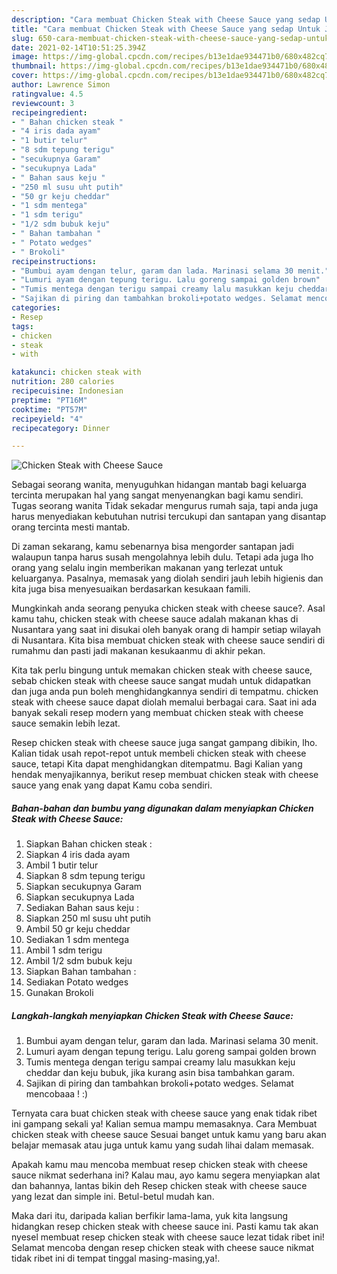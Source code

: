```yaml
---
description: "Cara membuat Chicken Steak with Cheese Sauce yang sedap Untuk Jualan"
title: "Cara membuat Chicken Steak with Cheese Sauce yang sedap Untuk Jualan"
slug: 650-cara-membuat-chicken-steak-with-cheese-sauce-yang-sedap-untuk-jualan
date: 2021-02-14T10:51:25.394Z
image: https://img-global.cpcdn.com/recipes/b13e1dae934471b0/680x482cq70/chicken-steak-with-cheese-sauce-foto-resep-utama.jpg
thumbnail: https://img-global.cpcdn.com/recipes/b13e1dae934471b0/680x482cq70/chicken-steak-with-cheese-sauce-foto-resep-utama.jpg
cover: https://img-global.cpcdn.com/recipes/b13e1dae934471b0/680x482cq70/chicken-steak-with-cheese-sauce-foto-resep-utama.jpg
author: Lawrence Simon
ratingvalue: 4.5
reviewcount: 3
recipeingredient:
- " Bahan chicken steak "
- "4 iris dada ayam"
- "1 butir telur"
- "8 sdm tepung terigu"
- "secukupnya Garam"
- "secukupnya Lada"
- " Bahan saus keju "
- "250 ml susu uht putih"
- "50 gr keju cheddar"
- "1 sdm mentega"
- "1 sdm terigu"
- "1/2 sdm bubuk keju"
- " Bahan tambahan "
- " Potato wedges"
- " Brokoli"
recipeinstructions:
- "Bumbui ayam dengan telur, garam dan lada. Marinasi selama 30 menit."
- "Lumuri ayam dengan tepung terigu. Lalu goreng sampai golden brown"
- "Tumis mentega dengan terigu sampai creamy lalu masukkan keju cheddar dan keju bubuk, jika kurang asin bisa tambahkan garam."
- "Sajikan di piring dan tambahkan brokoli+potato wedges. Selamat mencobaaa ! :)"
categories:
- Resep
tags:
- chicken
- steak
- with

katakunci: chicken steak with 
nutrition: 280 calories
recipecuisine: Indonesian
preptime: "PT16M"
cooktime: "PT57M"
recipeyield: "4"
recipecategory: Dinner

---
```



![Chicken Steak with Cheese Sauce](https://img-global.cpcdn.com/recipes/b13e1dae934471b0/680x482cq70/chicken-steak-with-cheese-sauce-foto-resep-utama.jpg)

Sebagai seorang wanita, menyuguhkan hidangan mantab bagi keluarga tercinta merupakan hal yang sangat menyenangkan bagi kamu sendiri. Tugas seorang  wanita Tidak sekadar mengurus rumah saja, tapi anda juga harus menyediakan kebutuhan nutrisi tercukupi dan santapan yang disantap orang tercinta mesti mantab.

Di zaman  sekarang, kamu sebenarnya bisa mengorder santapan jadi walaupun tanpa harus susah mengolahnya lebih dulu. Tetapi ada juga lho orang yang selalu ingin memberikan makanan yang terlezat untuk keluarganya. Pasalnya, memasak yang diolah sendiri jauh lebih higienis dan kita juga bisa menyesuaikan berdasarkan kesukaan famili. 



Mungkinkah anda seorang penyuka chicken steak with cheese sauce?. Asal kamu tahu, chicken steak with cheese sauce adalah makanan khas di Nusantara yang saat ini disukai oleh banyak orang di hampir setiap wilayah di Nusantara. Kita bisa membuat chicken steak with cheese sauce sendiri di rumahmu dan pasti jadi makanan kesukaanmu di akhir pekan.

Kita tak perlu bingung untuk memakan chicken steak with cheese sauce, sebab chicken steak with cheese sauce sangat mudah untuk didapatkan dan juga anda pun boleh menghidangkannya sendiri di tempatmu. chicken steak with cheese sauce dapat diolah memalui berbagai cara. Saat ini ada banyak sekali resep modern yang membuat chicken steak with cheese sauce semakin lebih lezat.

Resep chicken steak with cheese sauce juga sangat gampang dibikin, lho. Kalian tidak usah repot-repot untuk membeli chicken steak with cheese sauce, tetapi Kita dapat menghidangkan ditempatmu. Bagi Kalian yang hendak menyajikannya, berikut resep membuat chicken steak with cheese sauce yang enak yang dapat Kamu coba sendiri.

<!--inarticleads1-->

##### Bahan-bahan dan bumbu yang digunakan dalam menyiapkan Chicken Steak with Cheese Sauce:

1. Siapkan  Bahan chicken steak :
1. Siapkan 4 iris dada ayam
1. Ambil 1 butir telur
1. Siapkan 8 sdm tepung terigu
1. Siapkan secukupnya Garam
1. Siapkan secukupnya Lada
1. Sediakan  Bahan saus keju :
1. Siapkan 250 ml susu uht putih
1. Ambil 50 gr keju cheddar
1. Sediakan 1 sdm mentega
1. Ambil 1 sdm terigu
1. Ambil 1/2 sdm bubuk keju
1. Siapkan  Bahan tambahan :
1. Sediakan  Potato wedges
1. Gunakan  Brokoli




<!--inarticleads2-->

##### Langkah-langkah menyiapkan Chicken Steak with Cheese Sauce:

1. Bumbui ayam dengan telur, garam dan lada. Marinasi selama 30 menit.
1. Lumuri ayam dengan tepung terigu. Lalu goreng sampai golden brown
1. Tumis mentega dengan terigu sampai creamy lalu masukkan keju cheddar dan keju bubuk, jika kurang asin bisa tambahkan garam.
1. Sajikan di piring dan tambahkan brokoli+potato wedges. Selamat mencobaaa ! :)




Ternyata cara buat chicken steak with cheese sauce yang enak tidak ribet ini gampang sekali ya! Kalian semua mampu memasaknya. Cara Membuat chicken steak with cheese sauce Sesuai banget untuk kamu yang baru akan belajar memasak atau juga untuk kamu yang sudah lihai dalam memasak.

Apakah kamu mau mencoba membuat resep chicken steak with cheese sauce nikmat sederhana ini? Kalau mau, ayo kamu segera menyiapkan alat dan bahannya, lantas bikin deh Resep chicken steak with cheese sauce yang lezat dan simple ini. Betul-betul mudah kan. 

Maka dari itu, daripada kalian berfikir lama-lama, yuk kita langsung hidangkan resep chicken steak with cheese sauce ini. Pasti kamu tak akan nyesel membuat resep chicken steak with cheese sauce lezat tidak ribet ini! Selamat mencoba dengan resep chicken steak with cheese sauce nikmat tidak ribet ini di tempat tinggal masing-masing,ya!.

